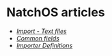 # NatchOS articles

- [*Import - Text files*](./import_text-files)
- [*Common fields*](./common_fields)
- [*Importer Definitions*](https://docs.esc.be/natchos-importer-definitions/)
